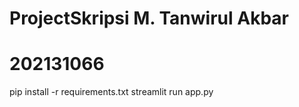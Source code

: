 # ProjectSkripsi M. Tanwirul Akbar
# 202131066
pip install -r requirements.txt
streamlit run app.py 